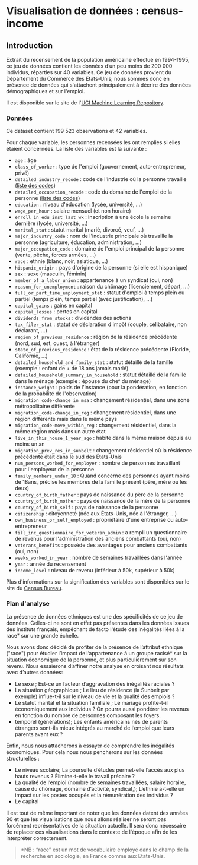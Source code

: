 # Visualisation de données : census-income

## Introduction

Extrait du recensement de la population américaine effectué en 1994-1995, ce jeu de données contient les données d’un peu moins de 200 000 individus, réparties sur 40 variables. Ce jeu de données provient du Département du Commerce des Etats-Unis; nous sommes donc en présence de données qui s'attachent principalement à décrire des données démographiques et sur l'emploi.

Il est disponible sur le site de l'[UCI Machine Learning Repository](https://archive.ics.uci.edu/dataset/117/census+income+kdd).



### Données

Ce dataset contient 199 523 observations et 42 variables. 

Pour chaque variable, les personnes recensées les ont remplies si elles étaient concernées. La liste des variables est la suivante :

- `age` : âge
- `class_of_worker` : type de l'emploi (gouvernement, auto-entrepreneur, privé)
- `detailed_industry_recode` : code de l'industrie où la personne travaille ([liste des codes](https://microdata.epi.org/variables/indocc/dind03/))
- `detailed_occupation_recode` : code du domaine de l'emploi de la personne ([liste des codes](https://www.icpsr.umich.edu/web/RCMD/studies/03303/datasets/0001/variables/PRDTOCC1?archive=RCMD))
- `education` : niveau d'éducation (lycée, université, ...)
- `wage_per_hour` : salaire mensuel (et non horaire)
- `enroll_in_edu_inst_last_wk` : inscription à une école la semaine dernière (lycée, université, ...)
- `marital_stat` : statut marital (marié, divorcé, veuf, ...)
- `major_industry_code` : nom de l'industrie principale où travaille la personne (agriculture, éducation, administration, ...)
- `major_occupation_code` : domaine de l'emploi principal de la personne (vente, pêche, forces armées, ...)
- `race` : ethnie (blanc, noir, asiatique, ...)
- `hispanic_origin` : pays d'origine de la personne (si elle est hispanique)
- `sex` : sexe (masculin, féminin)
- `member_of_a_labor_union` : appartenance à un syndicat (oui, non)
- `reason_for_unemployment` : raison du chômage (licenciement, départ, ...)
- `full_or_part_time_employment_stat` : statut d'emploi à temps plein ou partiel (temps plein, temps partiel (avec justification), ...)
- `capital_gains` : gains en capital
- `capital_losses` : pertes en capital
- `dividends_from_stocks` : dividendes des actions
- `tax_filer_stat` : statut de déclaration d'impôt (couple, célibataire, non déclarant, ...)
- `region_of_previous_residence` : région de la résidence précédente (nord, sud, est, ouest, à l'étranger)
- `state_of_previous_residence` : état de la résidence précédente (Floride, Californie, ...)
- `detailed_household_and_family_stat` : statut détaillé de la famille (exemple : enfant de + de 18 ans jamais marié)
- `detailed_household_summary_in_household` : statut détaillé de la famille dans le ménage (exemple : épouse du chef du ménage)
- `instance_weight` : poids de l'instance (pour la pondération, en fonction de la probabilité de l'observation)
- `migration_code-change_in_msa` : changement résidentiel, dans une zone métropolitaine différente
- `migration_code-change_in_reg` : changement résidentiel, dans une région différente mais dans le même pays
- `migration_code-move_within_reg` : changement résidentiel, dans la même région mais dans un autre état
- `live_in_this_house_1_year_ago` : habite dans la même maison depuis au moins un an
- `migration_prev_res_in_sunbelt` : changement résidentiel où la résidence précédente était dans le sud des États-Unis
- `num_persons_worked_for_employer` : nombre de personnes travaillant pour l'employeur de la personne
- `family_members_under_18` : Quand concerne des personnes ayant moins de 18ans, précise les membres de la famille présent (père, mère ou les deux)
- `country_of_birth_father` : pays de naissance du père de la personne
- `country_of_birth_mother` : pays de naissance de la mère de la personne
- `country_of_birth_self` : pays de naissance de la personne
- `citizenship` : citoyenneté (née aux États-Unis, née à l'étranger, ...)
- `own_business_or_self_employed` : propriétaire d'une entreprise ou auto-entrepreneur
- `fill_inc_questionnaire_for_veteran_admin` : a rempli un questionnaire de revenus pour l'administration des anciens combattants (oui, non)
- `veterans_benefits` : possède des avantages pour anciens combattants (oui, non)
- `weeks_worked_in_year` : nombre de semaines travaillées dans l'année
- `year` : année du recensement
- `income_level` : niveau de revenu (inférieur à 50k, supérieur à 50k)

Plus d'informations sur la signification des variables sont disponibles sur le site du [Census Bureau](https://www.census.gov/).



### Plan d'analyse

La présence de données ethniques est une des spécificités de ce jeu de données. Celles-ci ne sont en effet pas présentes dans les données issues des instituts français, empêchant de facto l'étude des inégalités liées à la race* sur une grande échelle.


Nous avons donc décidé de profiter de la présence de l’attribut ethnique ("race") pour étudier l’impact de l’appartenance à un groupe racisé* sur la situation économique de la personne, et plus particulièrement sur son revenu.
Nous essaierons d’affiner notre analyse en croisant nos résultats avec d’autres données: 
- Le sexe ; Est-ce un facteur d’aggravation des inégalités raciales ?
- La situation géographique ; Le lieu de résidence (la Sunbelt par exemple) influe-t-il sur le niveau de vie et la qualité des emplois ?
- Le statut marital et la situation familiale ; Le mariage profite-t-il économiquement aux individus ? On pourra aussi pondérer les revenus en fonction du nombre de personnes composant les foyers.
- temporel (générations); Les enfants américains nés de parents étrangers sont-ils mieux intégrés au marché de l’emploi que leurs parents avant eux ?


Enfin, nous nous attacherons à essayer de comprendre les inégalités économiques. Pour cela nous nous pencherons sur les données structurelles : 
- Le niveau scolaire; La poursuite d’études permet-elle l’accès aux plus hauts revenus ? Élimine-t-elle le travail précaire ?
- La qualité de l’emploi (nombre de semaines travaillées, salaire horaire, cause du chômage, domaine d’activité, syndicat,); L’ethnie a-t-elle un impact sur les postes occupés et la rémunération des individus ? 
- Le capital



Il est tout de même important de noter que les données datent des années 90 et que les visualisations que nous allons réaliser ne seront pas forcément représentatives de la situation actuelle. Il sera donc nécessaire de replacer ces visualisations dans le contexte de l'époque afin de les interpréter correctement.


> *NB : “race” est un mot de vocabulaire employé dans le champ de la recherche en sociologie, en France comme aux Etats-Unis. 

